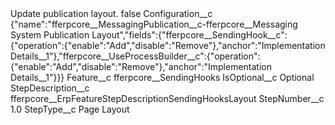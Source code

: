 <?xml version="1.0" encoding="UTF-8"?>
<CustomMetadata xmlns="http://soap.sforce.com/2006/04/metadata" xmlns:xsi="http://www.w3.org/2001/XMLSchema-instance" xmlns:xsd="http://www.w3.org/2001/XMLSchema">
    <label>Update publication layout.</label>
    <protected>false</protected>
    <values>
        <field>Configuration__c</field>
        <value xsi:type="xsd:string">{&quot;name&quot;:&quot;fferpcore__MessagingPublication__c-fferpcore__Messaging System Publication Layout&quot;,&quot;fields&quot;:{&quot;fferpcore__SendingHook__c&quot;:{&quot;operation&quot;:{&quot;enable&quot;:&quot;Add&quot;,&quot;disable&quot;:&quot;Remove&quot;},&quot;anchor&quot;:&quot;Implementation Details__1&quot;},&quot;fferpcore__UseProcessBuilder__c&quot;:{&quot;operation&quot;:{&quot;enable&quot;:&quot;Add&quot;,&quot;disable&quot;:&quot;Remove&quot;},&quot;anchor&quot;:&quot;Implementation Details__1&quot;}}}</value>
    </values>
    <values>
        <field>Feature__c</field>
        <value xsi:type="xsd:string">fferpcore__SendingHooks</value>
    </values>
    <values>
        <field>IsOptional__c</field>
        <value xsi:type="xsd:string">Optional</value>
    </values>
    <values>
        <field>StepDescription__c</field>
        <value xsi:type="xsd:string">fferpcore__ErpFeatureStepDescriptionSendingHooksLayout</value>
    </values>
    <values>
        <field>StepNumber__c</field>
        <value xsi:type="xsd:double">1.0</value>
    </values>
    <values>
        <field>StepType__c</field>
        <value xsi:type="xsd:string">Page Layout</value>
    </values>
</CustomMetadata>
